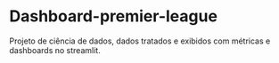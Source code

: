 # Dashboard-premier-league
Projeto de ciência de dados, dados tratados e exibidos com métricas e dashboards no streamlit.
